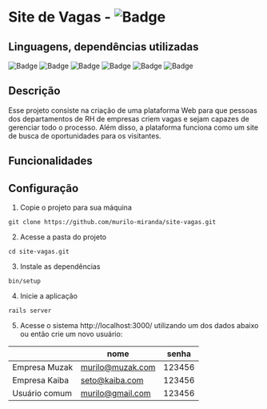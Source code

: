 # Site de Vagas - ![Badge](https://img.shields.io/static/v1?label=Status&message=Em%20Constru%C3%A7%C3%A3o&color=green&style=flat&logo=STATUS)

## Linguagens, dependências utilizadas

![Badge](https://img.shields.io/static/v1?label=ruby&message=3.0.0&color=red&style=for-the-badge&logo=RUBY)
![Badge](https://img.shields.io/static/v1?label=rails&message=6.1.1&color=red&style=for-the-badge&logo=ruby-on-rails)
![Badge](https://img.shields.io/static/v1?label=rspec-rails&message=4.0.2&color=red&style=for-the-badge)
![Badge](https://img.shields.io/static/v1?label=devise&message=gem&color=red&style=for-the-badge)
![Badge](https://img.shields.io/static/v1?label=capybara&message=gem&color=red&style=for-the-badge)
![Badge](https://img.shields.io/static/v1?label=shoulda-matchers&message=gem&color=red&style=for-the-badge)

## Descrição
Esse projeto consiste na criação de uma plataforma Web para que pessoas dos departamentos de RH de empresas criem vagas e sejam capazes de gerenciar todo o processo. Além disso, a plataforma funciona como um site de busca de oportunidades para os visitantes.

## Funcionalidades


## Configuração

1. Copie o projeto para sua máquina

`git clone https://github.com/murilo-miranda/site-vagas.git`

2. Acesse a pasta do projeto

`cd site-vagas.git`

3. Instale as dependências

`bin/setup`

4. Inicie a aplicação

`rails server`

5. Acesse o sistema http://localhost:3000/ utilizando um dos dados abaixo ou então crie um novo usuário:

|               |       nome       |  senha |
| ------------- | ---------------- |--------|
| Empresa Muzak | murilo@muzak.com | 123456 |
| Empresa Kaiba | seto@kaiba.com   | 123456 |
| Usuário comum | murilo@gmail.com | 123456 |